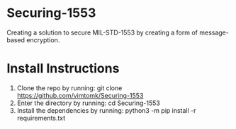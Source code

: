 # Securing-1553
Creating a solution to secure MIL-STD-1553 by creating a form of message-based encryption.

# Install Instructions
1. Clone the repo by running: git clone https://github.com/vimtomk/Securing-1553
2. Enter the directory by running: cd Securing-1553 
3. Install the dependencies by running: python3 -m pip install -r requirements.txt